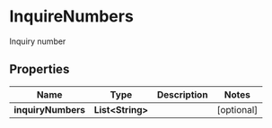 

# InquireNumbers

Inquiry number

## Properties

| Name | Type | Description | Notes |
|------------ | ------------- | ------------- | -------------|
|**inquiryNumbers** | **List&lt;String&gt;** |  |  [optional] |




